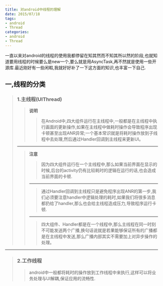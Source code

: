 ```yaml
---
title: 对android中线程的理解
date: 2015/07/18
tags:
- android
- Thread
categories:
- android
- Thread
---
```

一直以来对android的线程的使用我都停留在知其然而不知其所以然的阶段,也就知道要用线程的时候要么是new一个,要么就是用AsyncTask,再不然就是使用一些开源库.最近刚好有一些闲暇,我就好好补了一下这方面的知识,也丰富一下自己.

<!--more-->
## 一,线程的分类

>### 1.主线程(UIThread)
>>**说明**
>>
>>>在Android中,四大组件运行在主线程中,一般都是在主线程中执行画面的更新操作,如果在主线程中做耗时操作会导致程序出现卡顿甚至出现ANR异常;一个基本常识就是将耗时操作放到子线程中去处理,然后通过Handler回调到主线程来更新UI。
>
>---
>
>>**注意**
>>
>>>因为四大组件运行在一个主线程中,那么如果当前界面在显示的时候,后台的activity仍有比较耗时的逻辑在运行的话,也会造成当前界面的卡顿.
>>
>>---
>>
>>>通过Handler回调到主线程只是避免程序出现ANR的第一步,我们必须要注意handler中逻辑处理的耗时,如果我们将很多消息都扔给了handler,那么也会给主线程造成压力,导致程序运行卡顿.
>>
>>---
>>
>>>四大组件、Handler都是在一个线程中,那么主线程在同一时刻不可能发送两个广播,换句话说就是若果能够保证所有的广播都是在主线程中发送,那么广播内部其实不需要加上对异步操作的处理。

---
>### 2.工作线程
>
>>android中一般都将耗时的操作放到工作线程中来执行,这样可以将业务处理与UI解耦,保证应用的流畅性.

